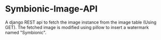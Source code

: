 # Symbionic-Image-API
A django REST api to fetch the image instance from the image table (Using GET). The fetched image is modified using pillow to insert a watermark named "Symbionic".  
